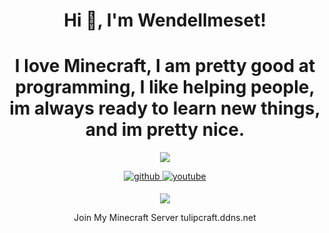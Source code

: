 <h1 align="center">Hi 👋, I'm Wendellmeset!</h1>
<h1 align="center">I love Minecraft, I am pretty good at programming, I like helping people, im always ready to learn new things, and im pretty nice.</h1>
<p align="center"> <img src="https://komarev.com/ghpvc/?username=wendellmeset"</p>
<div align="center">
<a href="https://github.com/wendellmeset" target="_blank">
<img src=https://img.shields.io/badge/github-%2324292e.svg?&style=for-the-badge&logo=github&logoColor=white alt=github style="margin-bottom: 5px;" />
</a>
<a href="https://www.youtube.com/channel/UCu5GW5hus3ExBzEfM-9rMSg" target="_blank">
<img src=https://img.shields.io/badge/youtube-%23EE4831.svg?&style=for-the-badge&logo=youtube&logoColor=white alt=youtube style="margin-bottom: 5px;" />
</a>  
</div>
<p align="center"><img align="center" src="https://github-readme-stats.vercel.app/api/top-langs/?username=wendellmeset&layout=compact&theme=dark"></p>

<p align="center"><text>Join My Minecraft Server tulipcraft.ddns.net<text></p>
